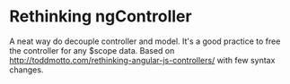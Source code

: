 Rethinking ngController
========================

A neat way do decouple controller and model. It's a good practice to free the controller for any $scope data. Based on http://toddmotto.com/rethinking-angular-js-controllers/ with few syntax changes.
